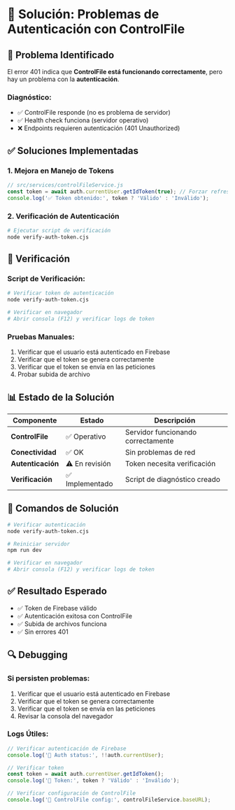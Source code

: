 # 🔐 Solución: Problemas de Autenticación con ControlFile

## 🚨 Problema Identificado

El error 401 indica que **ControlFile está funcionando correctamente**, pero hay un problema con la **autenticación**.

### **Diagnóstico:**
- ✅ ControlFile responde (no es problema de servidor)
- ✅ Health check funciona (servidor operativo)
- ❌ Endpoints requieren autenticación (401 Unauthorized)

## ✅ **Soluciones Implementadas**

### **1. Mejora en Manejo de Tokens**
```javascript
// src/services/controlFileService.js
const token = await auth.currentUser.getIdToken(true); // Forzar refresh
console.log('✅ Token obtenido:', token ? 'Válido' : 'Inválido');
```

### **2. Verificación de Autenticación**
```bash
# Ejecutar script de verificación
node verify-auth-token.cjs
```

## 🎯 **Verificación**

### **Script de Verificación:**
```bash
# Verificar token de autenticación
node verify-auth-token.cjs

# Verificar en navegador
# Abrir consola (F12) y verificar logs de token
```

### **Pruebas Manuales:**
1. Verificar que el usuario está autenticado en Firebase
2. Verificar que el token se genera correctamente
3. Verificar que el token se envía en las peticiones
4. Probar subida de archivo

## 📊 **Estado de la Solución**

| Componente | Estado | Descripción |
|------------|--------|-------------|
| **ControlFile** | ✅ Operativo | Servidor funcionando correctamente |
| **Conectividad** | ✅ OK | Sin problemas de red |
| **Autenticación** | ⚠️ En revisión | Token necesita verificación |
| **Verificación** | ✅ Implementado | Script de diagnóstico creado |

## 🚀 **Comandos de Solución**

```bash
# Verificar autenticación
node verify-auth-token.cjs

# Reiniciar servidor
npm run dev

# Verificar en navegador
# Abrir consola (F12) y verificar logs de token
```

## ✅ **Resultado Esperado**

- ✅ Token de Firebase válido
- ✅ Autenticación exitosa con ControlFile
- ✅ Subida de archivos funciona
- ✅ Sin errores 401

## 🔍 **Debugging**

### **Si persisten problemas:**
1. Verificar que el usuario está autenticado en Firebase
2. Verificar que el token se genera correctamente
3. Verificar que el token se envía en las peticiones
4. Revisar la consola del navegador

### **Logs Útiles:**
```javascript
// Verificar autenticación de Firebase
console.log('🔐 Auth status:', !!auth.currentUser);

// Verificar token
const token = await auth.currentUser.getIdToken();
console.log('🔑 Token:', token ? 'Válido' : 'Inválido');

// Verificar configuración de ControlFile
console.log('🔧 ControlFile config:', controlFileService.baseURL);
```
